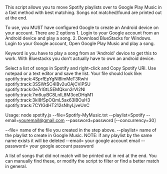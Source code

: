 This script allows you to move Spotify playlists over to Google Play Music in a fast method with best matching. Songs not matched/found are printed out at the end.

To use, you MUST have configured Google to create an Android device on your account. There are 2 options
    1. Login to your Google account from an Android device and play a song.
    2. Download BlueStacks for Windows. Login to your Google account, Open Google Play Music and play a song.

Keyword is you have to play a song from an 'Android' device to get this to work. With Bluestacks you don't actually have to own an android device.

Select a list of songs in Spotify and right-click and Copy Spotify URI.
Use notepad or a text editor and save the list. Your file should look like:
    spotify:track:4SprfEpYgNl8lmMeT3Rwhi
    spotify:track:3SSWtSC4IBv2uOAjCViPSU
    spotify:track:0e7rlGtL5EMQkxn2rVl2Nl
    spotify:track:7m6uyBC8LnIL8M3ceDHqM1
    spotify:track:3kI8fSpOQmL5ax63lBOuH3
    spotify:track:7CYIGdHT212sNhyLjveUnC


Usage: node spotify.js --file=Spotify-MyMusic.txt --playlist=Spotify --email=youremail@gmail.com --password=password [--concurrency=30]

--file=     name of the file you created in the step above.
--playlist= name of the playlist to create in Google Music. NOTE: if any playlist by the same name exists it will be deleted
--email=    your google account email
--password= your google account password

A list of songs that did not match will be printed out in red at the end. You can manually find these, or modify the script to filter or find a better match in general.
